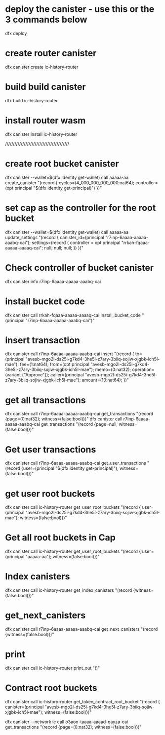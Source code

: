 # deploy the canister - use this or the 3 commands below
dfx deploy

# create router canister
dfx canister create ic-history-router

# build build canister
dfx build ic-history-router

# install router wasm
dfx canister install ic-history-router

/////////////////////////////////////////

# create root bucket canister
dfx canister --wallet=$(dfx identity get-wallet) call aaaaa-aa create_canister "(record { cycles=(4_000_000_000_000:nat64); controller=(opt principal \"$(dfx identity get-principal)\") })"

# set cap as the controller for the root bucket
dfx canister --wallet=$(dfx identity get-wallet) call aaaaa-aa update_settings "(record { canister_id=(principal \"r7inp-6aaaa-aaaaa-aaabq-cai\"); settings=(record { controller = opt principal \"rrkah-fqaaa-aaaaa-aaaaq-cai\"; null; null; null; }) })"

# Check controller of bucket canister
dfx canister info r7inp-6aaaa-aaaaa-aaabq-cai

# install bucket code
dfx canister call rrkah-fqaaa-aaaaa-aaaaq-cai install_bucket_code "(principal \"r7inp-6aaaa-aaaaa-aaabq-cai\")"

# insert transaction
dfx canister call r7inp-6aaaa-aaaaa-aaabq-cai insert "(record { to=(principal \"avesb-mgo2l-ds25i-g7kd4-3he5l-z7ary-3biiq-sojiw-xjgbk-ich5l-mae\"); fee=(1:nat64); from=(opt principal \"avesb-mgo2l-ds25i-g7kd4-3he5l-z7ary-3biiq-sojiw-xjgbk-ich5l-mae\"); memo=(0:nat32); operation=(variant {\"Approve\"}); caller=(principal \"avesb-mgo2l-ds25i-g7kd4-3he5l-z7ary-3biiq-sojiw-xjgbk-ich5l-mae\"); amount=(10:nat64); })"

# get all transactions
dfx canister call r7inp-6aaaa-aaaaa-aaabq-cai get_transactions "(record {page=(0:nat32); witness=(false:bool)})"
dfx canister call r7inp-6aaaa-aaaaa-aaabq-cai get_transactions "(record {page=null; witness=(false:bool)})"

# Get user transactions
dfx canister call r7inp-6aaaa-aaaaa-aaabq-cai get_user_transactions "(record {user=(principal \"$(dfx identity get-principal)\"); witness=(false:bool)})"

# get user root buckets
dfx canister call ic-history-router get_user_root_buckets "(record { user=(principal \"avesb-mgo2l-ds25i-g7kd4-3he5l-z7ary-3biiq-sojiw-xjgbk-ich5l-mae\"); witness=(false:bool)})"

# Get all root buckets in Cap
dfx canister call ic-history-router get_user_root_buckets "(record { user=(principal \"aaaaa-aa\"); witness=(false:bool)})"

# Index canisters
dfx canister call ic-history-router get_index_canisters "(record {witness=(false:bool)})"

# get_next_canisters
dfx canister call r7inp-6aaaa-aaaaa-aaabq-cai get_next_canisters "(record {witness=(false:bool)})"

# print
dfx canister call ic-history-router print_out "()"

# Contract root buckets
dfx canister call ic-history-router get_token_contract_root_bucket "(record { canister=(principal \"avesb-mgo2l-ds25i-g7kd4-3he5l-z7ary-3biiq-sojiw-xjgbk-ich5l-mae\"); witness=(false:bool)})"

dfx canister --network ic call o3aoo-taaaa-aaaad-qayza-cai get_transactions "(record {page=(0:nat32); witness=(false:bool)})"
